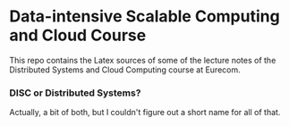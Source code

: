 Data-intensive Scalable Computing and Cloud Course
=================

This repo contains the Latex sources of some of the lecture notes of the Distributed Systems and Cloud Computing course at Eurecom.

### DISC or Distributed Systems?
Actually, a bit of both, but I couldn't figure out a short name for all of that.

